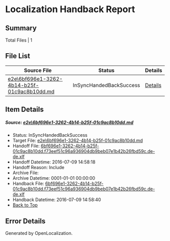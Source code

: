 # <a name='report-top'></a> Localization Handback Report

## Summary
 Total Files | 1

## File List
 Source File | Status | Details 
 ----------- | ------ | ------- 
 [e2e\6bf696e1-3262-4b14-b25f-01c9ac8b10dd.md](https://github.com/OpenLocalizationTestOrg/oltest/blob/e0074750731b0708199065a272081f8da4ce19c8/e2e/6bf696e1-3262-4b14-b25f-01c9ac8b10dd.md) | InSyncHandedBackSuccess | [Details](#77d253fa550a4f8ad338826a7c285f714e3583d61)

## Item Details
##### <a name='77d253fa550a4f8ad338826a7c285f714e3583d61'></a> Source: [e2e\6bf696e1-3262-4b14-b25f-01c9ac8b10dd.md](https://github.com/OpenLocalizationTestOrg/oltest/blob/e0074750731b0708199065a272081f8da4ce19c8/e2e/6bf696e1-3262-4b14-b25f-01c9ac8b10dd.md)
* Status: InSyncHandedBackSuccess
* Target File: [e2e\6bf696e1-3262-4b14-b25f-01c9ac8b10dd.md](https://github.com/OpenLocalizationTestOrg/oltest-dede-fly/blob/6df93d3d874404b884f61ea990a22ec9b5993a64/e2e/6bf696e1-3262-4b14-b25f-01c9ac8b10dd.md)
* Handoff File: [6bf696e1-3262-4b14-b25f-01c9ac8b10dd.f73eef51c96a936904db9beb07e1b42b26fbd59c.de-de.xlf](https://github.com/OpenLocalizationTestOrg/olhandoff-e2e/blob/9c9de2e70c6f64932bd06bb392cacb1e9a56ab54/ol-handoff/OpenLocalizationTestOrg/oltest-dede-fly/ci/ht/6bf696e1-3262-4b14-b25f-01c9ac8b10dd.f73eef51c96a936904db9beb07e1b42b26fbd59c.de-de.xlf)
* Handoff Datetime: 2016-07-09 14:58:18
* Handoff Reason: Include
* Archive File: 
* Archive Datetime: 0001-01-01 00:00:00
* Handback File: [6bf696e1-3262-4b14-b25f-01c9ac8b10dd.f73eef51c96a936904db9beb07e1b42b26fbd59c.de-de.xlf](https://github.com/OpenLocalizationTestOrg/olhandback-e2e/blob/39bfe51396dbf4fb89123344df087e2fc119e869/ol-handback/OpenLocalizationTestOrg/oltest-dede-fly/ci/ht/6bf696e1-3262-4b14-b25f-01c9ac8b10dd.f73eef51c96a936904db9beb07e1b42b26fbd59c.de-de.xlf)
* Handback Datetime: 2016-07-09 14:58:40
* [Back to Top](#report-top)


## Error Details

Generated by OpenLocalization.
